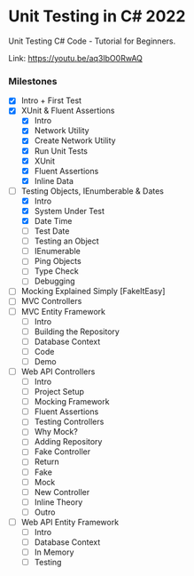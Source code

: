 # Unit Testing in C# 2022

Unit Testing C# Code - Tutorial for Beginners.

Link: <https://youtu.be/aq3IbO0RwAQ>

### Milestones

- [x] Intro + First Test
- [x] XUnit & Fluent Assertions
  - [x] Intro
  - [x] Network Utility
  - [x] Create Network Utility
  - [x] Run Unit Tests
  - [x] XUnit
  - [x] Fluent Assertions
  - [x] Inline Data
- [ ] Testing Objects, IEnumberable & Dates
  - [x] Intro
  - [x] System Under Test
  - [x] Date Time
  - [ ] Test Date
  - [ ] Testing an Object
  - [ ] IEnumerable
  - [ ] Ping Objects
  - [ ] Type Check
  - [ ] Debugging
- [ ] Mocking Explained Simply [FakeItEasy]
- [ ] MVC Controllers
- [ ] MVC Entity Framework
  - [ ] Intro
  - [ ] Building the Repository
  - [ ] Database Context
  - [ ] Code
  - [ ] Demo
- [ ] Web API Controllers
  - [ ] Intro
  - [ ] Project Setup
  - [ ] Mocking Framework
  - [ ] Fluent Assertions
  - [ ] Testing Controllers
  - [ ] Why Mock?
  - [ ] Adding Repository
  - [ ] Fake Controller
  - [ ] Return
  - [ ] Fake
  - [ ] Mock
  - [ ] New Controller
  - [ ] Inline Theory
  - [ ] Outro
- [ ] Web API Entity Framework
  - [ ] Intro
  - [ ] Database Context
  - [ ] In Memory
  - [ ] Testing
